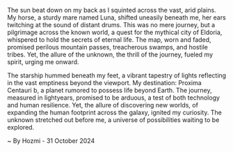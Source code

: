 
The sun beat down on my back as I squinted across the vast, arid plains. My horse, a sturdy mare named Luna, shifted uneasily beneath me, her ears twitching at the sound of distant drums. This was no mere journey, but a pilgrimage across the known world, a quest for the mythical city of Eldoria, whispered to hold the secrets of eternal life. The map, worn and faded, promised perilous mountain passes, treacherous swamps, and hostile tribes. Yet, the allure of the unknown, the thrill of the journey, fueled my spirit, urging me onward.

The starship hummed beneath my feet, a vibrant tapestry of lights reflecting in the vast emptiness beyond the viewport. My destination: Proxima Centauri b, a planet rumored to possess life beyond Earth. The journey, measured in lightyears, promised to be arduous, a test of both technology and human resilience. Yet, the allure of discovering new worlds, of expanding the human footprint across the galaxy, ignited my curiosity. The unknown stretched out before me, a universe of possibilities waiting to be explored. 

~ By Hozmi - 31 October 2024
